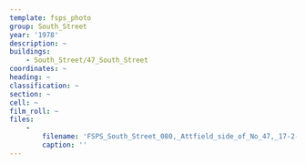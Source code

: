 ```yaml
---
template: fsps_photo
group: South_Street
year: '1978'
description: ~
buildings:
    - South_Street/47_South_Street
coordinates: ~
heading: ~
classification: ~
section: ~
cell: ~
film_roll: ~
files:
    -
        filename: 'FSPS_South_Street_080,_Attfield_side_of_No_47,_17-2-O,_1978.png'
        caption: ''
---
```

